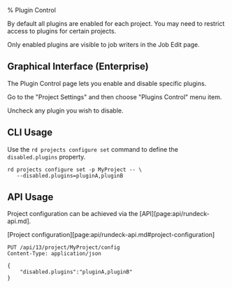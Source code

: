 % Plugin Control

By default all plugins are enabled for each project.
You may need to restrict access to plugins for certain projects. 

Only enabled plugins are visible to job writers in the Job Edit page.

## Graphical Interface (Enterprise)
The Plugin Control page lets you enable and disable specific plugins.

Go to the "Project Settings" and then choose "Plugins Control" menu item.

Uncheck any plugin you wish to disable.

## CLI Usage

Use the `rd projects configure set` command to define the `disabled.plugins` property.

~~~~~~~~~~~~~~~~~~~~~~~~~~~~~~~~~~~~~~~~~~~~~~~~~ {.bash}
rd projects configure set -p MyProject -- \
   --disabled.plugins=pluginA,pluginB
~~~~~~~~~~~~~~~~~~~~~~~~~~~~~~~~~~~~~~~~~~~~~~~~~



## API Usage

Project configuration can be achieved via the [API][page:api/rundeck-api.md].

[Project configuration][page:api/rundeck-api.md#project-configuration]

    PUT /api/13/project/MyProject/config
    Content-Type: application/json

    {
        "disabled.plugins":"pluginA,pluginB"
    }
